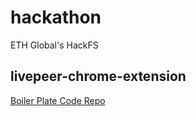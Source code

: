# hackathon
ETH Global's HackFS
## livepeer-chrome-extension

[Boiler Plate Code Repo](https://github.com/upmostly/react-chrome-extension.git)
